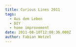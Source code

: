 ```yaml
---
title: Curious Lines 2011
tags:
  - Aus dem Leben
  - DIY
  - home improvement
date: 2011-08-10T12:08:36.000Z
author: Fabian Wetzel
---
```


<div style="padding-bottom: 0px; margin: 0px; padding-left: 0px; padding-right: 0px; display: inline; float: none; padding-top: 0px" id="scid:5737277B-5D6D-4f48-ABFC-DD9C333F4C5D:2e0a8850-3748-4150-ae22-439ca0aa1851" class="wlWriterEditableSmartContent"><div><object width="448" height="252"><param name="movie" value="http://www.youtube.com/v/8Jb7b-9P7VY?hl=en&amp;hd=1"></param><embed src="http://www.youtube.com/v/8Jb7b-9P7VY?hl=en&amp;hd=1" type="application/x-shockwave-flash" width="448" height="252"></embed></object></div></div>



